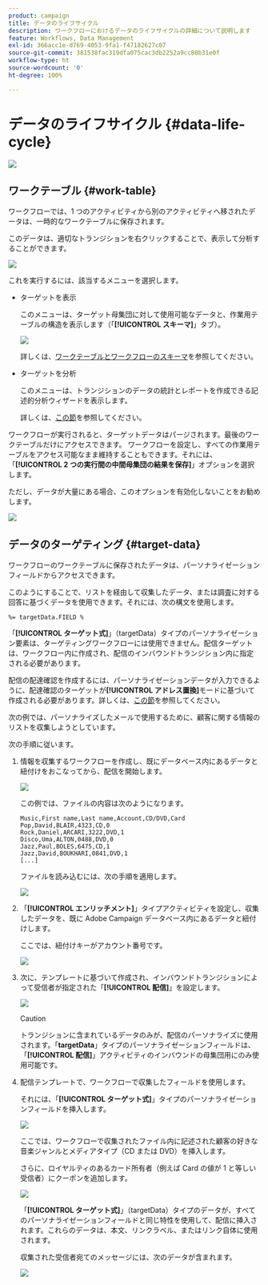 ```yaml
---
product: campaign
title: データのライフサイクル
description: ワークフローにおけるデータのライフサイクルの詳細について説明します
feature: Workflows, Data Management
exl-id: 366acc1e-d769-4053-9fa1-f47182627c07
source-git-commit: 381538fac319dfa075cac3db2252a9cc80b31e0f
workflow-type: ht
source-wordcount: '0'
ht-degree: 100%

---
```


# データのライフサイクル {#data-life-cycle}

![](../../assets/v7-only.svg)

## ワークテーブル {#work-table}

ワークフローでは、1 つのアクティビティから別のアクティビティへ移されたデータは、一時的なワークテーブルに保存されます。


このデータは、適切なトランジションを右クリックすることで、表示して分析することができます。

![](assets/wf-right-click-analyze.png)

これを実行するには、該当するメニューを選択します。

* ターゲットを表示

   このメニューは、ターゲット母集団に対して使用可能なデータと、作業用テーブルの構造を表示します（「**[!UICONTROL スキーマ]**」タブ）。

   ![](assets/wf-right-click-display.png)

   詳しくは、[ワークテーブルとワークフローのスキーマ](monitoring-workflow-execution.md#worktables-and-workflow-schema)を参照してください。

* ターゲットを分析

   このメニューは、トランジションのデータの統計とレポートを作成できる記述的分析ウィザードを表示します。

   詳しくは、[この節](../../reporting/using/using-the-descriptive-analysis-wizard.md)を参照してください。

ワークフローが実行されると、ターゲットデータはパージされます。最後のワークテーブルだけにアクセスできます。
ワークフローを設定し、すべての作業用テーブルをアクセス可能なまま維持することもできます。それには、「**[!UICONTROL 2 つの実行間の中間母集団の結果を保存]**」オプションを選択します。

ただし、データが大量にある場合、このオプションを有効化しないことをお勧めします。

![](assets/wf-purge-data-option.png)

## データのターゲティング {#target-data}

ワークフローのワークテーブルに保存されたデータは、パーソナライゼーションフィールドからアクセスできます。

このようにすることで、リストを経由して収集したデータ、または調査に対する回答に基づくデータを使用できます。それには、次の構文を使用します。

```
%= targetData.FIELD %
```

「**[!UICONTROL ターゲット式]**」（targetData）タイプのパーソナライゼーション要素は、ターゲティングワークフローには使用できません。配信ターゲットは、ワークフロー内に作成され、配信のインバウンドトランジション内に指定される必要があります。

配信の配達確認を作成するには、パーソナライゼーションデータが入力できるように、配達確認のターゲットが&#x200B;**[!UICONTROL アドレス置換]**&#x200B;モードに基づいて作成される必要があります。詳しくは、[この節](../../delivery/using/steps-defining-the-target-population.md#using-address-substitution-in-proof)を参照してください。

次の例では、パーソナライズしたメールで使用するために、顧客に関する情報のリストを収集しようとしています。

次の手順に従います。

1. 情報を収集するワークフローを作成し、既にデータベース内にあるデータと紐付けをおこなってから、配信を開始します。

   ![](assets/wf-targetdata-sample-1.png)

   この例では、ファイルの内容は次のようになります。

   ```
   Music,First name,Last name,Account,CD/DVD,Card
   Pop,David,BLAIR,4323,CD,0
   Rock,Daniel,ARCARI,3222,DVD,1
   Disco,Uma,ALTON,0488,DVD,0
   Jazz,Paul,BOLES,6475,CD,1
   Jazz,David,BOUKHARI,0841,DVD,1
   [...]
   ```

   ファイルを読み込むには、次の手順を適用します。

   ![](assets/wf-targetdata-sample-2.png)

1. 「**[!UICONTROL エンリッチメント]**」タイプアクティビティを設定し、収集したデータを、既に Adobe Campaign データベース内にあるデータと紐付けします。

   ここでは、紐付けキーがアカウント番号です。

   ![](assets/wf-targetdata-sample-3.png)

1. 次に、テンプレートに基づいて作成され、インバウンドトランジションによって受信者が指定された「**[!UICONTROL 配信]**」を設定します。

   ![](assets/wf-targetdata-sample-4.png)

   >[!CAUTION]
   >
   >トランジションに含まれているデータのみが、配信のパーソナライズに使用されます。「**targetData**」タイプのパーソナライゼーションフィールドは、「**[!UICONTROL 配信]**」アクティビティのインバウンドの母集団用にのみ使用可能です。

1. 配信テンプレートで、ワークフローで収集したフィールドを使用します。

   それには、「**[!UICONTROL ターゲット式]**」タイプのパーソナライゼーションフィールドを挿入します。

   ![](assets/wf-targetdata-sample-5.png)

   ここでは、ワークフローで収集されたファイル内に記述された顧客の好きな音楽ジャンルとメディアタイプ（CD または DVD）を挿入します。

   さらに、ロイヤルティのあるカード所有者（例えば Card の値が 1 と等しい受信者）にクーポンを追加します。


   ![](assets/wf-targetdata-sample-6.png)

   「**[!UICONTROL ターゲット式]**」（targetData）タイプのデータが、すべてのパーソナライゼーションフィールドと同じ特性を使用して、配信に挿入されます。これらのデータは、本文、リンクラベル、またはリンク自体に使用されます。

   収集された受信者宛てのメッセージには、次のデータが含まれます。

   ![](assets/wf-targetdata-sample-7.png)
